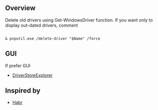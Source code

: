 ## Overview
Delete old drivers using Get-WindowsDriver function.
If you want only to display out-dated drivers, comment

<code>
& pnputil.exe /delete-driver "$Name" /force
</code>

## GUI
If prefer GUI
- [DriverStoreExplorer
](https://github.com/lostindark/DriverStoreExplorer)

## Inspired by
- [Habr](https://habr.com/ru/post/319152/)
